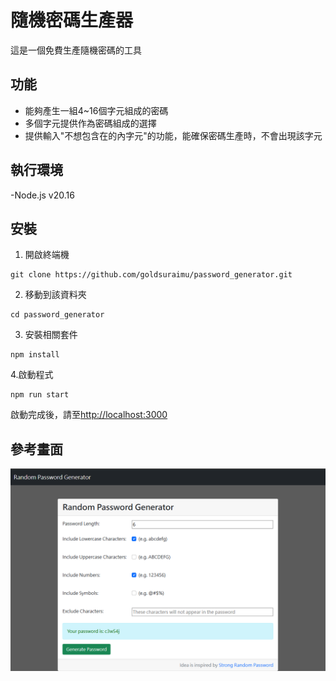 # 隨機密碼生產器

這是一個免費生產隨機密碼的工具

## 功能

- 能夠產生一組4~16個字元組成的密碼
- 多個字元提供作為密碼組成的選擇
- 提供輸入"不想包含在的內字元"的功能，能確保密碼生產時，不會出現該字元

## 執行環境

-Node.js v20.16

## 安裝

1. 開啟終端機

```
git clone https://github.com/goldsuraimu/password_generator.git
```

2. 移動到該資料夾

```
cd password_generator
```

3. 安裝相關套件

```
npm install
```

4.啟動程式

```
npm run start
```

啟動完成後，請至[http://localhost:3000](http://localhost:3000)

## 參考畫面

![畫面](./public/images/sample.png)
